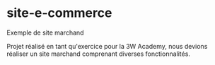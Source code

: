 # site-e-commerce
 Exemple de site marchand

Projet réalisé en tant qu'exercice pour la 3W Academy, nous devions réaliser un site marchand comprenant diverses fonctionnalités.
